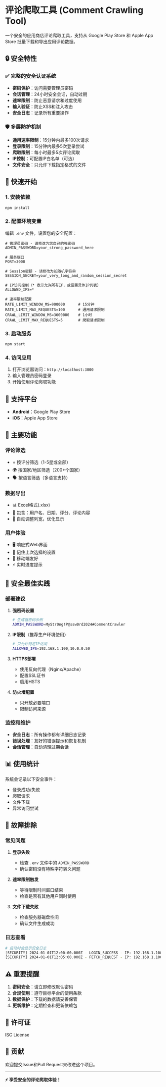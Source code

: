 # 评论爬取工具 (Comment Crawling Tool)

一个安全的应用商店评论爬取工具，支持从 Google Play Store 和 Apple App Store 批量下载和导出应用评论数据。

## 🔒 安全特性

### ✅ 完整的安全认证系统
- **密码保护**：访问需要管理员密码
- **会话管理**：24小时安全会话，自动过期
- **速率限制**：防止恶意请求和过度使用
- **输入验证**：防止XSS和注入攻击
- **安全日志**：记录所有重要操作

### 🛡️ 多层防护机制
- **通用速率限制**：15分钟内最多100次请求
- **登录限制**：15分钟内最多5次登录尝试
- **爬取限制**：每小时最多5次评论爬取
- **IP控制**：可配置IP白名单（可选）
- **文件安全**：只允许下载指定格式的文件

## 🚀 快速开始

### 1. 安装依赖
```bash
npm install
```

### 2. 配置环境变量
编辑 `.env` 文件，设置您的安全配置：

```env
# 管理员密码 - 请修改为您自己的强密码
ADMIN_PASSWORD=your_strong_password_here

# 服务端口
PORT=3000

# Session密钥 - 请修改为长随机字符串
SESSION_SECRET=your_very_long_and_random_session_secret

# IP访问控制（* 表示允许所有IP，或设置具体IP列表）
ALLOWED_IPS=*

# 速率限制配置
RATE_LIMIT_WINDOW_MS=900000      # 15分钟
RATE_LIMIT_MAX_REQUESTS=100      # 通用请求限制
CRAWL_LIMIT_WINDOW_MS=3600000    # 1小时
CRAWL_LIMIT_MAX_REQUESTS=5       # 爬取请求限制
```

### 3. 启动服务
```bash
npm start
```

### 4. 访问应用
1. 打开浏览器访问：`http://localhost:3000`
2. 输入管理员密码登录
3. 开始使用评论爬取功能

## 📱 支持平台

- **Android**：Google Play Store
- **iOS**：Apple App Store

## 🔧 主要功能

### 评论筛选
- ⭐ 按评分筛选（1-5星或全部）
- 🌍 按国家/地区筛选（200+个国家）
- 🗣️ 按语言筛选（多语言支持）

### 数据导出
- 📊 Excel格式(.xlsx)
- 📝 包含：用户名、日期、评分、评论内容
- 🎨 自动调整列宽，优化显示

### 用户体验
- 🖥️ 响应式Web界面
- 💾 记住上次选择的设置
- 📱 移动端友好
- ⚡ 实时进度提示

## 🔐 安全最佳实践

### 部署建议

1. **强密码设置**
   ```bash
   # 生成强密码示例
   ADMIN_PASSWORD=MyStr0ng!P@ssw0rd2024#CommentCrawler
   ```

2. **IP限制**（推荐生产环境使用）
   ```bash
   # 只允许特定IP访问
   ALLOWED_IPS=192.168.1.100,10.0.0.50
   ```

3. **HTTPS部署**
   - 使用反向代理（Nginx/Apache）
   - 配置SSL证书
   - 启用HSTS

4. **防火墙配置**
   - 只开放必要端口
   - 限制访问来源

### 监控和维护

- **安全日志**：所有操作都有详细日志记录
- **错误处理**：友好的错误提示和恢复机制
- **会话管理**：自动清理过期会话

## 📊 使用统计

系统会记录以下安全事件：
- 登录成功/失败
- 爬取请求
- 文件下载
- 异常访问尝试

## 🐛 故障排除

### 常见问题

1. **登录失败**
   - 检查 `.env` 文件中的 `ADMIN_PASSWORD`
   - 确认密码没有特殊字符转义问题

2. **速率限制触发**
   - 等待限制时间窗口结束
   - 检查是否有其他用户同时使用

3. **文件下载失败**
   - 检查服务器磁盘空间
   - 确认文件生成成功

### 日志查看
```bash
# 启动时会显示安全日志
[SECURITY] 2024-01-01T12:00:00.000Z - LOGIN_SUCCESS - IP: 192.168.1.100
[SECURITY] 2024-01-01T12:05:00.000Z - FETCH_REQUEST - IP: 192.168.1.100
```

## ⚠️ 重要提醒

1. **密码安全**：请立即修改默认密码
2. **合规使用**：遵守目标平台的使用条款
3. **数据保护**：下载的数据请妥善保管
4. **更新维护**：定期检查和更新依赖包

## 📄 许可证

ISC License

## 🤝 贡献

欢迎提交Issue和Pull Request来改进这个项目。

---

**⚡ 享受安全的评论爬取体验！** 